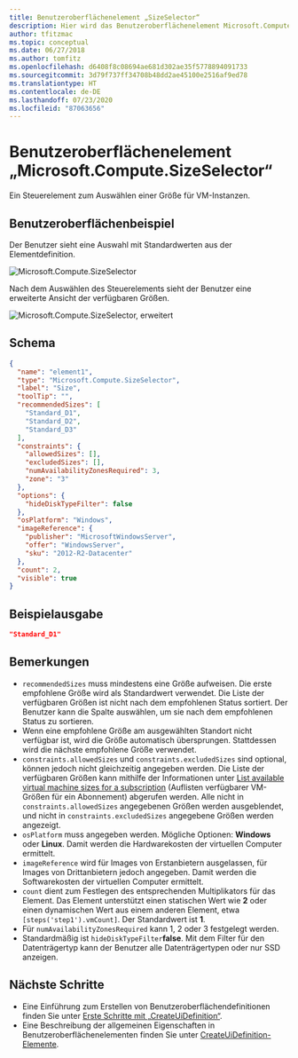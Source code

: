 ```yaml
---
title: Benutzeroberflächenelement „SizeSelector“
description: Hier wird das Benutzeroberflächenelement Microsoft.Compute.SizeSelector für das Azure-Portal beschrieben. Es wird zum Auswählen der Größe eines virtuellen Computers verwendet.
author: tfitzmac
ms.topic: conceptual
ms.date: 06/27/2018
ms.author: tomfitz
ms.openlocfilehash: d6408f8c08694ae681d302ae35f5778894091733
ms.sourcegitcommit: 3d79f737ff34708b48dd2ae45100e2516af9ed78
ms.translationtype: HT
ms.contentlocale: de-DE
ms.lasthandoff: 07/23/2020
ms.locfileid: "87063656"
---
```

# <a name="microsoftcomputesizeselector-ui-element"></a>Benutzeroberflächenelement „Microsoft.Compute.SizeSelector“

Ein Steuerelement zum Auswählen einer Größe für VM-Instanzen.

## <a name="ui-sample"></a>Benutzeroberflächenbeispiel

Der Benutzer sieht eine Auswahl mit Standardwerten aus der Elementdefinition.

![Microsoft.Compute.SizeSelector](./media/managed-application-elements/microsoft-compute-sizeselector.png)

Nach dem Auswählen des Steuerelements sieht der Benutzer eine erweiterte Ansicht der verfügbaren Größen.

![Microsoft.Compute.SizeSelector, erweitert](./media/managed-application-elements/microsoft-compute-sizeselector-expanded.png)

## <a name="schema"></a>Schema

```json
{
  "name": "element1",
  "type": "Microsoft.Compute.SizeSelector",
  "label": "Size",
  "toolTip": "",
  "recommendedSizes": [
    "Standard_D1",
    "Standard_D2",
    "Standard_D3"
  ],
  "constraints": {
    "allowedSizes": [],
    "excludedSizes": [],
    "numAvailabilityZonesRequired": 3,
    "zone": "3"
  },
  "options": {
    "hideDiskTypeFilter": false
  },
  "osPlatform": "Windows",
  "imageReference": {
    "publisher": "MicrosoftWindowsServer",
    "offer": "WindowsServer",
    "sku": "2012-R2-Datacenter"
  },
  "count": 2,
  "visible": true
}
```

## <a name="sample-output"></a>Beispielausgabe

```json
"Standard_D1"
```

## <a name="remarks"></a>Bemerkungen

- `recommendedSizes` muss mindestens eine Größe aufweisen. Die erste empfohlene Größe wird als Standardwert verwendet. Die Liste der verfügbaren Größen ist nicht nach dem empfohlenen Status sortiert. Der Benutzer kann die Spalte auswählen, um sie nach dem empfohlenen Status zu sortieren.
- Wenn eine empfohlene Größe am ausgewählten Standort nicht verfügbar ist, wird die Größe automatisch übersprungen. Stattdessen wird die nächste empfohlene Größe verwendet.
- `constraints.allowedSizes` und `constraints.excludedSizes` sind optional, können jedoch nicht gleichzeitig angegeben werden. Die Liste der verfügbaren Größen kann mithilfe der Informationen unter [List available virtual machine sizes for a subscription](/rest/api/compute/virtualmachines/virtualmachines-list-sizes-region) (Auflisten verfügbarer VM-Größen für ein Abonnement) abgerufen werden. Alle nicht in `constraints.allowedSizes` angegebenen Größen werden ausgeblendet, und nicht in `constraints.excludedSizes` angegebene Größen werden angezeigt.
- `osPlatform` muss angegeben werden. Mögliche Optionen: **Windows** oder **Linux**. Damit werden die Hardwarekosten der virtuellen Computer ermittelt.
- `imageReference` wird für Images von Erstanbietern ausgelassen, für Images von Drittanbietern jedoch angegeben. Damit werden die Softwarekosten der virtuellen Computer ermittelt.
- `count` dient zum Festlegen des entsprechenden Multiplikators für das Element. Das Element unterstützt einen statischen Wert wie **2** oder einen dynamischen Wert aus einem anderen Element, etwa `[steps('step1').vmCount]`. Der Standardwert ist **1**.
- Für `numAvailabilityZonesRequired` kann 1, 2 oder 3 festgelegt werden.
- Standardmäßig ist `hideDiskTypeFilter`**false**. Mit dem Filter für den Datenträgertyp kann der Benutzer alle Datenträgertypen oder nur SSD anzeigen.

## <a name="next-steps"></a>Nächste Schritte

* Eine Einführung zum Erstellen von Benutzeroberflächendefinitionen finden Sie unter [Erste Schritte mit „CreateUiDefinition“](create-uidefinition-overview.md).
* Eine Beschreibung der allgemeinen Eigenschaften in Benutzeroberflächenelementen finden Sie unter [CreateUiDefinition-Elemente](create-uidefinition-elements.md).
